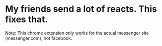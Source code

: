# My friends send a lot of reacts. This fixes that.
Note: This chrome extension only works for the actual messenger site (messenger.com), not facebook.
